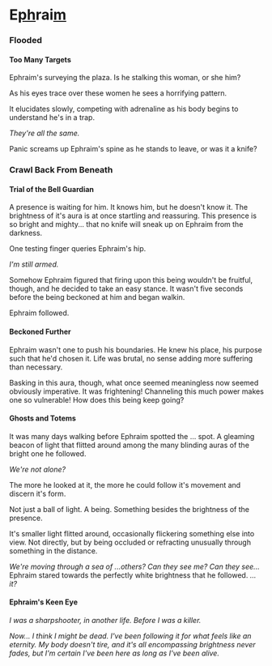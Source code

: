 # E[ph](/major/8)rai[m](/major/4)

### Flooded

#### Too Many Targets

Ephraim's surveying the plaza. Is he stalking this woman, or she him? 

As his eyes trace over these women he sees a horrifying pattern. 

It elucidates slowly, competing with adrenaline as his body begins to understand he's in a trap. 

*They're all the same.*

Panic screams up Ephraim's spine as he stands to leave, or was it a knife?

### Crawl Back From Beneath

#### Trial of the Bell Guardian

A presence is waiting for him. It knows him, but he doesn't know it. The brightness of it's aura is at once startling and reassuring. This presence is so bright and mighty... that no knife will sneak up on Ephraim from the darkness.

One testing finger queries Ephraim's hip. 

*I'm still armed.*

Somehow Ephraim figured that firing upon this being wouldn't be fruitful, though, and he decided to take an easy stance. It wasn't five seconds before the being beckoned at him and began walkin. 

Ephraim followed. 

#### Beckoned Further

Ephraim wasn't one to push his boundaries. He knew his place, his purpose such that he'd chosen it. Life was brutal, no sense adding more suffering than necessary. 

Basking in this aura, though, what once seemed meaningless now seemed obviously imperative. It was frightening! Channeling this much power makes one so vulnerable! How does this being keep going?

#### Ghosts and Totems

It was many days walking before Ephraim spotted the ... spot. A gleaming beacon of light that flitted around among the many blinding auras of the bright one he followed. 

*We're not alone?*

The more he looked at it, the more he could follow it's movement and discern it's form. 

Not just a ball of light. A being. Something besides the brightness of the presence. 

It's smaller light flitted around, occasionally flickering something else into view. Not directly, but by being occluded or refracting unusually through something in the distance. 

*We're moving through a sea of ...others? Can they see me? Can they see...* Ephraim stared towards the perfectly white brightness that he followed. *... it?*

#### Ephraim's Keen Eye

*I was a sharpshooter, in another life. Before I was a killer.*

*Now... I think I might be dead. I've been following it for what feels like an eternity. My body doesn't tire, and it's all encompassing brightness never fades, but I'm certain I've been here as long as I've been alive.*
